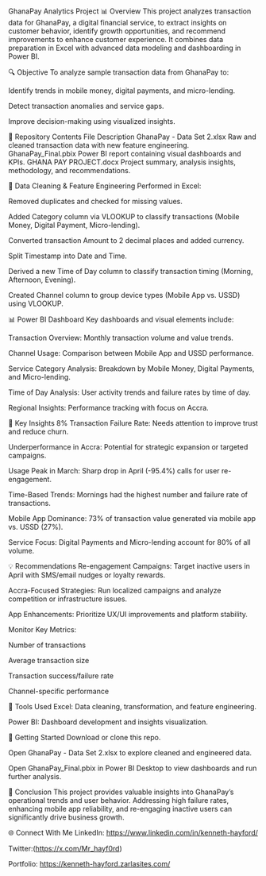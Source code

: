 GhanaPay Analytics Project 📊
Overview
This project analyzes transaction data for GhanaPay, a digital financial service, to extract insights on customer behavior, identify growth opportunities, and recommend improvements to enhance customer experience. It combines data preparation in Excel with advanced data modeling and dashboarding in Power BI.

🔍 Objective
To analyze sample transaction data from GhanaPay to:

Identify trends in mobile money, digital payments, and micro-lending.

Detect transaction anomalies and service gaps.

Improve decision-making using visualized insights.

📁 Repository Contents
File	Description
GhanaPay - Data Set 2.xlsx	Raw and cleaned transaction data with new feature engineering.
GhanaPay_Final.pbix	Power BI report containing visual dashboards and KPIs.
GHANA PAY PROJECT.docx	Project summary, analysis insights, methodology, and recommendations.

🧹 Data Cleaning & Feature Engineering
Performed in Excel:

Removed duplicates and checked for missing values.

Added Category column via VLOOKUP to classify transactions (Mobile Money, Digital Payment, Micro-lending).

Converted transaction Amount to 2 decimal places and added currency.

Split Timestamp into Date and Time.

Derived a new Time of Day column to classify transaction timing (Morning, Afternoon, Evening).

Created Channel column to group device types (Mobile App vs. USSD) using VLOOKUP.

📊 Power BI Dashboard
Key dashboards and visual elements include:

Transaction Overview: Monthly transaction volume and value trends.

Channel Usage: Comparison between Mobile App and USSD performance.

Service Category Analysis: Breakdown by Mobile Money, Digital Payments, and Micro-lending.

Time of Day Analysis: User activity trends and failure rates by time of day.

Regional Insights: Performance tracking with focus on Accra.

🔎 Key Insights
8% Transaction Failure Rate: Needs attention to improve trust and reduce churn.

Underperformance in Accra: Potential for strategic expansion or targeted campaigns.

Usage Peak in March: Sharp drop in April (-95.4%) calls for user re-engagement.

Time-Based Trends: Mornings had the highest number and failure rate of transactions.

Mobile App Dominance: 73% of transaction value generated via mobile app vs. USSD (27%).

Service Focus: Digital Payments and Micro-lending account for 80% of all volume.

💡 Recommendations
Re-engagement Campaigns: Target inactive users in April with SMS/email nudges or loyalty rewards.

Accra-Focused Strategies: Run localized campaigns and analyze competition or infrastructure issues.

App Enhancements: Prioritize UX/UI improvements and platform stability.

Monitor Key Metrics:

Number of transactions

Average transaction size

Transaction success/failure rate

Channel-specific performance

🧰 Tools Used
Excel: Data cleaning, transformation, and feature engineering.

Power BI: Dashboard development and insights visualization.

🚀 Getting Started
Download or clone this repo.

Open GhanaPay - Data Set 2.xlsx to explore cleaned and engineered data.

Open GhanaPay_Final.pbix in Power BI Desktop to view dashboards and run further analysis.

📌 Conclusion
This project provides valuable insights into GhanaPay’s operational trends and user behavior. Addressing high failure rates, enhancing mobile app reliability, and re-engaging inactive users can significantly drive business growth.

🌐 Connect With Me
LinkedIn: https://www.linkedin.com/in/kenneth-hayford/

Twitter:(https://x.com/Mr_hayf0rd)

Portfolio: https://kenneth-hayford.zarlasites.com/
